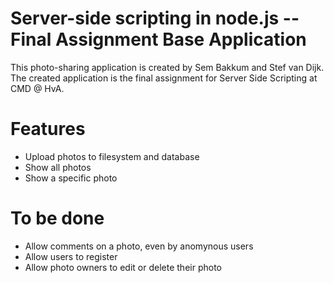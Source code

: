 # Server-side scripting in node.js -- Final Assignment Base Application

This photo-sharing application is created by Sem Bakkum and Stef van Dijk.
The created application is the final assignment for Server Side Scripting at CMD @ HvA.

# Features

- Upload photos to filesystem and database
- Show all photos
- Show a specific photo

# To be done

- Allow comments on a photo, even by anomynous users
- Allow users to register
- Allow photo owners to edit or delete their photo
